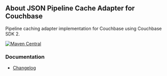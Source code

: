 ## About JSON Pipeline Cache Adapter for Couchbase

Pipeline caching adapter implementation for Couchbase using Couchbase SDK 2.

[![Maven Central](https://maven-badges.herokuapp.com/maven-central/io.wcm.caravan/io.wcm.caravan.pipeline.cache.couchbase/badge.svg)](https://maven-badges.herokuapp.com/maven-central/io.wcm.caravan/io.wcm.caravan.pipeline.cache.couchbase)


### Documentation

* [Changelog][changelog]


[changelog]: changes-report.html
